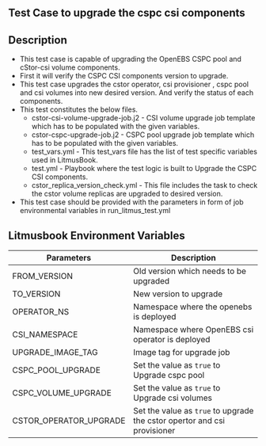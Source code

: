## Test Case to upgrade the cspc csi components

## Description
   - This test case is capable of upgrading the OpenEBS CSPC pool and cStor-csi volume components.
   - First it will verify the CSPC CSI components version to upgrade.
   - This test case upgrades the cstor operator, csi provisioner , cspc pool and csi volumes 
     into new desired version. And verify the status of each components.
   - This test constitutes the below files.
     - cstor-csi-volume-upgrade-job.j2 - CSI volume upgrade job template which has to be populated with the given variables.
     - cstor-cspc-upgrade-job.j2 - CSPC pool upgrade job template which has to be populated with the given variables.
     - test_vars.yml - This test_vars file has the list of test specific variables used in LitmusBook.
     - test.yml - Playbook where the test logic is built to Upgrade the CSPC CSI components.
     - cstor_replica_version_check.yml - This file includes the task to check the cstor volume replicas are upgraded to desired version.
   - This test case should be provided with the parameters in form of job environmental variables in run_litmus_test.yml

## Litmusbook Environment Variables

| Parameters              | Description                                                |
| ----------------------- | ---------------------------------------------------------- |
| FROM_VERSION            | Old version which needs to be upgraded                     |
| TO_VERSION              | New version to upgrade                                     |
| OPERATOR_NS             | Namespace where the openebs is deployed                    |
| CSI_NAMESPACE           | Namespace where OpenEBS csi operator is deployed           |
| UPGRADE_IMAGE_TAG       | Image tag for upgrade job                                  |
| CSPC_POOL_UPGRADE       | Set the value as `true` to Upgrade cspc pool               |
| CSPC_VOLUME_UPGRADE     | Set the value as `true` to Upgrade csi volumes             |
| CSTOR_OPERATOR_UPGRADE  | Set the value as `true` to upgrade the cstor opertor and csi provisioner |
